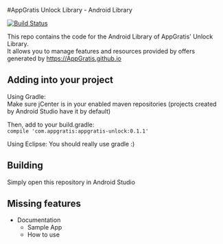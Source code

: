#AppGratis Unlock Library - Android Library

[![Build Status](https://travis-ci.org/AppGratis/unlock-andoid.svg?branch=master)](https://travis-ci.org/AppGratis/unlock-android)

This repo contains the code for the Android Library of AppGratis' Unlock Library.  
It allows you to manage features and resources provided by offers generated by https://AppGratis.github.io

## Adding into your project
Using Gradle:  
Make sure jCenter is in your enabled maven repositories (projects created by Android Studio have it by default)

Then, add to your build.gradle:  
`compile 'com.appgratis:appgratis-unlock:0.1.1'`

Using Eclipse:
You should really use gradle :)

## Building
Simply open this repository in Android Studio

## Missing features
 - Documentation
   - Sample App
   - How to use
